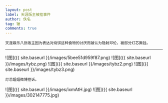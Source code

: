 ```yaml
---
layout: post
label: 天涯版主被挂事件
author: 佚名
tag: 锤
comments: true
---
```

    
    天涯娱乐八卦版主因为表达对烧饼这种食物的讨厌而被认为隐射邓伦，被部分灯芯撕挂。

---

![图]({{ site.baseurl }}/images/5bee51d959f87.png)
![图]({{ site.baseurl }}/images/tybz.png)
![图]({{ site.baseurl }}/images/tybz2.png)
![图]({{ site.baseurl }}/images/tybz3.png)


    灯芯姐姐微博控诉。

![图]({{ site.baseurl }}/images/ixmAtH.jpg)
![图]({{ site.baseurl }}/images/302147775.jpg)

